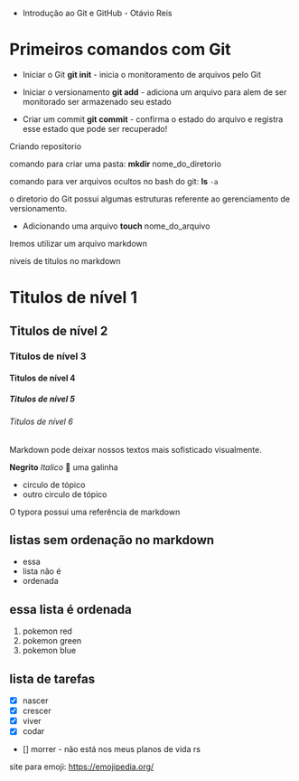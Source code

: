 * Introdução ao Git e GitHub - Otávio Reis

# Primeiros comandos com Git

* Iniciar o Git
**git init** - inicia o monitoramento de arquivos pelo Git

* Iniciar o versionamento
**git add** - adiciona um arquivo para alem de ser monitorado ser armazenado seu estado

* Criar um commit
**git commit** - confirma o estado do arquivo e registra esse estado que pode ser recuperado!

Criando repositorio

comando para criar uma pasta:
**mkdir** nome_do_diretorio

comando para ver arquivos ocultos no bash do git:
**ls** `-a`

o diretorio do Git possui algumas estruturas referente ao gerenciamento de versionamento.

* Adicionando uma arquivo
**touch** nome_do_arquivo

Iremos utilizar um arquivo markdown 

niveis de titulos no markdown
# Titulos de nível 1
## Titulos de nível 2
### Titulos de nível 3
#### Titulos de nível 4
##### Titulos de nível 5
###### Titulos de nível 6

Markdown pode deixar nossos textos mais sofisticado visualmente.

**Negrito**
*Italico*
:chicken: uma galinha

- circulo de tópico
- outro circulo de tópico

O typora possui uma referência de markdown

## listas sem ordenação no markdown
* essa
* lista não é 
* ordenada

## essa lista é ordenada
1. pokemon red
2. pokemon green
3. pokemon blue

## lista de tarefas
- [x] nascer
- [x] crescer
- [x] viver
- [x] codar
- [] morrer - não está nos meus planos de vida rs

site para emoji: 
https://emojipedia.org/
